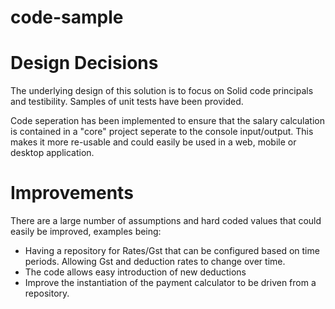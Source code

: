 # code-sample

# Design Decisions

The underlying design of this solution is to focus on Solid code principals and testibility. Samples of unit tests have been provided.

Code seperation has been implemented to ensure that the salary calculation is contained in a "core" project seperate to the console input/output. This makes it more re-usable and could easily
be used in a web, mobile or desktop application.

# Improvements

There are a large number of assumptions and hard coded values that could easily be improved, examples being:
* Having a repository for Rates/Gst that can be configured based on time periods. Allowing Gst and deduction rates to change over time.
* The code allows easy introduction of new deductions
* Improve the instantiation of the payment calculator to be driven from a repository.
